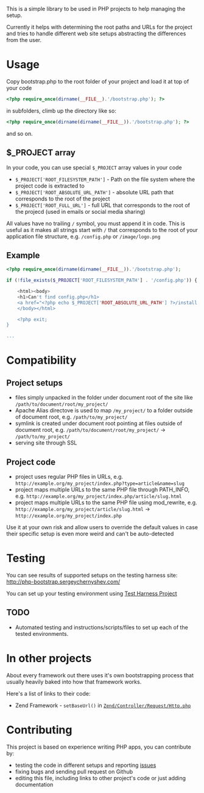 This is a simple library to be used in PHP projects to help managing the setup.

Currently it helps with determining the root paths and URLs for the project and tries to handle different web site setups abstracting the differences from the user.

Usage
=====

Copy bootstrap.php to the root folder of your project and load it at top of your code

```php
<?php require_once(dirname(__FILE__).'/bootstrap.php'); ?>
```

in subfolders, climb up the directory like so:

```php
<?php require_once(dirname(dirname(__FILE__)).'/bootstrap.php'); ?>
```

and so on.

$_PROJECT array
---------------
In your code, you can use special `$_PROJECT` array values in your code

- `$_PROJECT['ROOT_FILESYSTEM_PATH']` - Path on the file system where the project code is extracted to
- `$_PROJECT['ROOT_ABSOLUTE_URL_PATH']` - absolute URL path that corresponds to the root of the project
- `$_PROJECT['ROOT_FULL_URL']` - full URL that corresponds to the root of the projecd (used in emails or social media sharing)

All values have no trailing `/` symbol, you must append it in code.
This is useful as it makes all strings start with `/` that corresponds to the root of your application file structure, e.g. `/config.php` or `/image/logo.png`

Example
-------
```php
<?php require_once(dirname(dirname(__FILE__)).'/bootstrap.php');

if (!file_exists($_PROJECT['ROOT_FILESYSTEM_PATH'] . '/config.php')) { ?>

	<html><body>
	<h1>Can't find config.php</h1>
	<a href="<?php echo $_PROJECT['ROOT_ABSOLUTE_URL_PATH'] ?>/install.php">Run the installation</a>
	</body></html>

	<?php exit;
}

...
```
Compatibility
=============

Project setups
--------------
- files simply unpacked in the folder under document root of the site like `/path/to/document/root/my_project/`
- Apache Alias directove is used to map `/my_project/` to a folder outside of document root, e.g. `/path/to/my_project/`
- symlink is created under document root pointing at files outside of document root, e.g. `/path/to/document/root/my_project/` -> `/path/to/my_project/`
- serving site through SSL

Project code
------------
- project uses regular PHP files in URLs, e.g. `http://example.org/my_project/index.php?type=article&name=slug`
- project maps multiple URLs to the same PHP file through PATH_INFO, e.g. `http://example.org/my_project/index.php/article/slug.html`
- project maps multiple URLs to the same PHP file using mod_rewrite, e.g. `http://example.org/my_project/article/slug.html` -> `http://example.org/my_project/index.php`

Use it at your own risk and allow users to override the default values in case their specific setup is even more weird and can't be auto-detected

Testing
=======
You can see results of supported setups on the testing harness site:
http://php-bootstrap.sergeychernyshev.com/

You can set up your testing environment using [Test Harness Project](https://github.com/sergeychernyshev/php-bootstrap-test)

TODO
----
- Automated testing and instructions/scripts/files to set up each of the tested environments.

In other projects
=================
About every framework out there uses it's own bootstrapping process that usually heavily baked into how that framework works.

Here's a list of links to their code:

- Zend Framework - `setBaseUrl()` in [`Zend/Controller/Request/Http.php`](http://framework.zend.com/code/filedetails.php?repname=Zend+Framework&path=%2Ftrunk%2Flibrary%2FZend%2FController%2FRequest%2FHttp.php)

Contributing
============
This project is based on experience writing PHP apps, you can contribute by:

- testing the code in different setups and reporting [issues](https://github.com/sergeychernyshev/php-bootstrap/)
- fixing bugs and sending pull request on Github
- editing this file, including links to other project's code or just adding documentation
